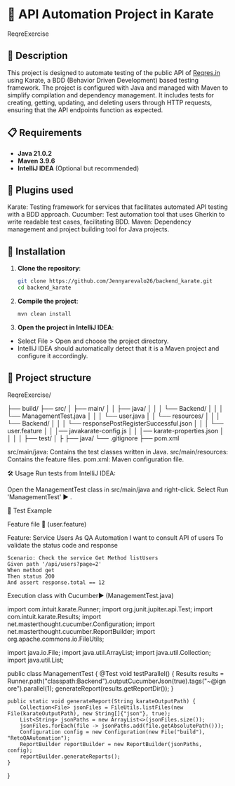 # 🤖 API Automation Project in Karate

ReqreExercise

## 📝 Description

This project is designed to automate testing of the public API of [Reqres.in](https://reqres.in/) using Karate, a BDD (Behavior Driven Development) based testing framework. The project is configured with Java and managed with Maven to simplify compilation and dependency management. It includes tests for creating, getting, updating, and deleting users through HTTP requests, ensuring that the API endpoints function as expected.

## 📋 Requirements

- **Java 21.0.2** 
- **Maven 3.9.6**
- **IntelliJ IDEA** (Optional but recommended)

## 🔌 Plugins used
Karate: Testing framework for services that facilitates automated API testing with a BDD approach.
Cucumber: Test automation tool that uses Gherkin to write readable test cases, facilitating BDD.
Maven: Dependency management and project building tool for Java projects.


## 🚀 Installation

1. **Clone the repository**:

    ```bash
    git clone https://github.com/Jennyarevalo26/backend_karate.git
    cd backend_karate
    ```

2. **Compile the project**:

    ```bash
    mvn clean install
    ```

3. **Open the project in IntelliJ IDEA**:

 - Select File > Open and choose the project directory.
- IntelliJ IDEA should automatically detect that it is a Maven project and configure it accordingly.
  
## 📂 Project structure


ReqreExercise/

├── build/
├── src/
│   ├── main/
│   │   ├── java/
│   │   │   └── Backend/
│   │   │       └── ManagementTest.java
│   │   │       └── user.java
│   │   └── resources/
│   │   │    └── Backend/
│   │   │       └── responsePostRegisterSuccessful.json
│   │   │       └── user.feature
│   │   │── javakarate-config.js
│   │   │── karate-properties.json
│   │   │
│   ├── test/
│   ├   ├── java/
└── .gitignore
├── pom.xml


src/main/java: Contains the test classes written in Java.
src/main/resources: Contains the feature files.
pom.xml: Maven configuration file.

🛠️ Usage
Run tests from IntelliJ IDEA:

Open the ManagementTest class in src/main/java and right-click.
Select Run 'ManagementTest' ▶️ .

📘 Test Example

Feature file 📝 (user.feature)

Feature: Service Users
  As QA Automation
  I want to consult API of users
  To validate the status code and response
  
    Scenario: Check the service Get Method listUsers
    Given path '/api/users?page=2'
    When method get
    Then status 200
    And assert response.total == 12


Execution class with Cucumber▶️ (ManagementTest.java)

import com.intuit.karate.Runner;
import org.junit.jupiter.api.Test;
import com.intuit.karate.Results;
import net.masterthought.cucumber.Configuration;
import net.masterthought.cucumber.ReportBuilder;
import org.apache.commons.io.FileUtils;

import java.io.File;
import java.util.ArrayList;
import java.util.Collection;
import java.util.List;

public class ManagementTest {
    @Test
    void testParallel() {
        Results
                results = Runner.path("classpath:Backend").outputCucumberJson(true).tags("~@ignore").parallel(1);
                generateReport(results.getReportDir());
    }

    public static void generateReport(String karateOutputPath) {
        Collection<File> jsonFiles = FileUtils.listFiles(new File(karateOutputPath), new String[]{"json"}, true);
        List<String> jsonPaths = new ArrayList<>(jsonFiles.size());
        jsonFiles.forEach(file -> jsonPaths.add(file.getAbsolutePath()));
        Configuration config = new Configuration(new File("build"), "RetoQAAutomation");
        ReportBuilder reportBuilder = new ReportBuilder(jsonPaths, config);
        reportBuilder.generateReports();
    }
}

